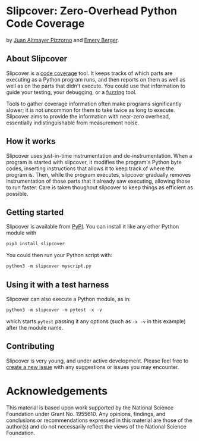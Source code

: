 # Slipcover: Zero-Overhead Python Code Coverage
by [Juan Altmayer Pizzorno](https://github.com/jaltmayerpizzorno) and [Emery Berger](https://emeryberger.com).

## About Slipcover
Slipcover is a [code coverage](https://en.wikipedia.org/wiki/Code_coverage) tool.
It keeps tracks of which parts are executing as a Python program runs, and then reports
on them as well as well as on the parts that didn't execute.
You could use that information to guide your testing, your debugging, or a
[fuzzing](https://en.wikipedia.org/wiki/Fuzzing) tool.

Tools to gather coverage information often make programs significantly slower;
it is not uncommon for them to take twice as long to execute.
Slipcover aims to provide the information with near-zero overhead, essentially
indistinguishable from measurement noise.

## How it works
Slipcover uses just-in-time instrumentation and de-instrumentation.
When a program is started with slipcover, it modifies the program's Python byte codes,
inserting instructions that allows it to keep track of where the program is.
Then, while the program executes, slipcover gradually removes instrumentation of those
parts that it already saw executing, allowing those to run faster.
Care is taken thoughout slipcover to keep things as efficient as possible.

## Getting started
Slipcover is available from [PyPI](https://pypi.org/project/slipcover).
You can install it like any other Python module with
```python
pip3 install slipcover
```

You could then run your Python script with:
```python
python3 -m slipcover myscript.py
```

## Using it with a test harness
Slipcover can also execute a Python module, as in:
```python
python3 -m slipcover -m pytest -x -v
```
which starts `pytest` passing it any options (such as `-x -v` in this example)
after the module name.

## Contributing
Slipcover is very young, and under active development.
Please feel free to [create a new issue](https://github.com/jaltmayerpizzorno/slipcover/issues/new)
with any suggestions or issues you may encounter.

# Acknowledgements
This material is based upon work supported by the National Science
Foundation under Grant No. 1955610. Any opinions, findings, and
conclusions or recommendations expressed in this material are those of
the author(s) and do not necessarily reflect the views of the National
Science Foundation.
